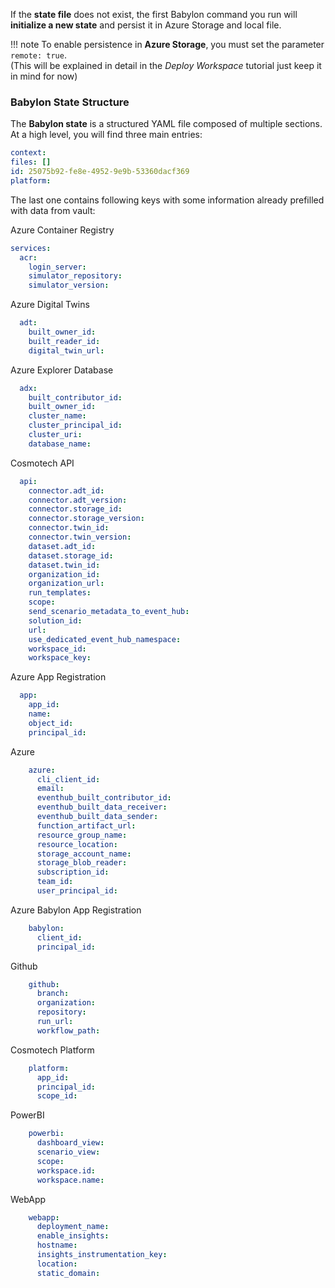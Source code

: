If the **state file** does not exist, the first Babylon command you run will **initialize a new state** and persist it in Azure Storage and local file.

!!! note
    To enable persistence in **Azure Storage**, you must set the parameter `remote: true`.  
    (This will be explained in detail in the *Deploy Workspace* tutorial just keep it in mind for now)

### Babylon State Structure

The **Babylon state** is a structured YAML file composed of multiple sections.  
At a high level, you will find three main entries:
```yaml
context:
files: []
id: 25075b92-fe8e-4952-9e9b-53360dacf369
platform:
```
The last one contains following keys with some information already prefilled with data from vault:

Azure Container Registry 

```yaml
services:
  acr:
    login_server: 
    simulator_repository: 
    simulator_version: 
```

Azure Digital Twins 

```yaml
  adt:
    built_owner_id: 
    built_reader_id: 
    digital_twin_url:  
```

Azure Explorer Database

```yaml
  adx:
    built_contributor_id: 
    built_owner_id: 
    cluster_name: 
    cluster_principal_id: 
    cluster_uri: 
    database_name: 
```

Cosmotech API 

```yaml
  api:
    connector.adt_id: 
    connector.adt_version: 
    connector.storage_id: 
    connector.storage_version: 
    connector.twin_id: 
    connector.twin_version: 
    dataset.adt_id: 
    dataset.storage_id: 
    dataset.twin_id: 
    organization_id: 
    organization_url: 
    run_templates: 
    scope: 
    send_scenario_metadata_to_event_hub: 
    solution_id: 
    url: 
    use_dedicated_event_hub_namespace: 
    workspace_id: 
    workspace_key: 
```

Azure App Registration

```yaml
  app:
    app_id: 
    name: 
    object_id: 
    principal_id: 
```

Azure 

```yaml
    azure:
      cli_client_id:
      email: 
      eventhub_built_contributor_id:
      eventhub_built_data_receiver:
      eventhub_built_data_sender:
      function_artifact_url: 
      resource_group_name: 
      resource_location: 
      storage_account_name: 
      storage_blob_reader: 
      subscription_id:
      team_id:
      user_principal_id: 
```

Azure Babylon App Registration 

```yaml
    babylon:
      client_id: 
      principal_id: 
```

Github 

```yaml
    github:
      branch: 
      organization: 
      repository: 
      run_url: 
      workflow_path: 
```

Cosmotech Platform 

```yaml
    platform:
      app_id: 
      principal_id: 
      scope_id: 
```

PowerBI

```yaml
    powerbi:
      dashboard_view: 
      scenario_view: 
      scope: 
      workspace.id:
      workspace.name:
```

WebApp 

```yaml
    webapp:
      deployment_name: 
      enable_insights: 
      hostname: 
      insights_instrumentation_key: 
      location: 
      static_domain: 
```
